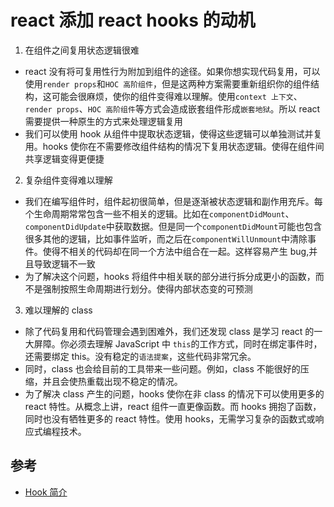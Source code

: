 # react 添加 react hooks 的动机

1. 在组件之间复用状态逻辑很难

- react 没有将可复用性行为附加到组件的途径。如果你想实现代码复用，可以使用`render props`和`HOC 高阶组件`，但是这两种方案需要重新组织你的组件结构，这可能会很麻烦，使你的组件变得难以理解。使用`context 上下文`、`render props`、`HOC 高阶组件`等方式会造成嵌套组件形成`嵌套地狱`。所以 react 需要提供一种原生的方式来处理逻辑复用
- 我们可以使用 hook 从组件中提取状态逻辑，使得这些逻辑可以单独测试并复用。hooks 使你在不需要修改组件结构的情况下复用状态逻辑。使得在组件间共享逻辑变得更便捷

2. 复杂组件变得难以理解

- 我们在编写组件时，组件起初很简单，但是逐渐被状态逻辑和副作用充斥。每个生命周期常常包含一些不相关的逻辑。比如在`componentDidMount`、`componentDidUpdate`中获取数据。但是同一个`componentDidMount`可能也包含很多其他的逻辑，比如事件监听，而之后在`componentWillUnmount`中清除事件。使得不相关的代码却在同一个方法中组合在一起。这样容易产生 bug,并且导致逻辑不一致
- 为了解决这个问题，hooks 将组件中相关联的部分进行拆分成更小的函数，而不是强制按照生命周期进行划分。使得内部状态变的可预测

3. 难以理解的 class

- 除了代码复用和代码管理会遇到困难外，我们还发现 class 是学习 react 的一大屏障。你必须去理解 JavaScript 中 `this`的工作方式，同时在绑定事件时，还需要绑定 this。没有稳定的`语法提案`，这些代码非常冗余。
- 同时，class 也会给目前的工具带来一些问题。例如，class 不能很好的压缩，并且会使热重载出现不稳定的情况。
- 为了解决 class 产生的问题，hooks 使你在非 class 的情况下可以使用更多的 react 特性。从概念上讲，react 组件一直更像函数。而 hooks 拥抱了函数，同时也没有牺牲更多的 react 特性。使用 hooks，无需学习复杂的函数式或响应式编程技术。

## 参考

- [Hook 简介](https://react.docschina.org/docs/hooks-intro.html)
